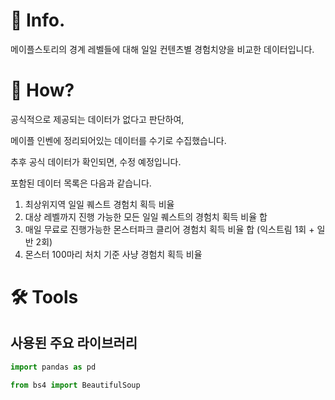 # 📌 Info.
메이플스토리의 경계 레벨들에 대해 일일 컨텐츠별 경험치양을 비교한 데이터입니다.

# 🧐 How?
공식적으로 제공되는 데이터가 없다고 판단하여,

메이플 인벤에 정리되어있는 데이터를 수기로 수집했습니다.

추후 공식 데이터가 확인되면, 수정 예정입니다.

포함된 데이터 목록은 다음과 같습니다.

1. 최상위지역 일일 퀘스트 경험치 획득 비율
2. 대상 레벨까지 진행 가능한 모든 일일 퀘스트의 경험치 획득 비율 합
3. 매일 무료로 진행가능한 몬스터파크 클리어 경험치 획득 비율 합 (익스트림 1회 + 일반 2회)
4. 몬스터 100마리 처치 기준 사냥 경험치 획득 비율

# 🛠️ Tools
## 사용된 주요 라이브러리

```python
import pandas as pd
```

```python
from bs4 import BeautifulSoup
```

